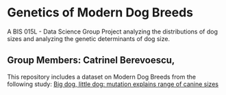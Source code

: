 # Genetics of Modern Dog Breeds    

A BIS 015L - Data Science Group Project analyzing the distributions of dog sizes and analyzing the genetic determinants of dog size.   

## Group Members: Catrinel Berevoescu,   

This repository includes a dataset on Modern Dog Breeds from the following study: [Big dog, little dog: mutation explains range of canine sizes](https://www.cell.com/current-biology/fulltext/S0960-9822(21)01723-1?_returnURL=https%3A%2F%2Flinkinghub.elsevier.com%2Fretrieve%2Fpii%2FS0960982221017231%3Fshowall%3Dtrue#supplementaryMaterial)  

